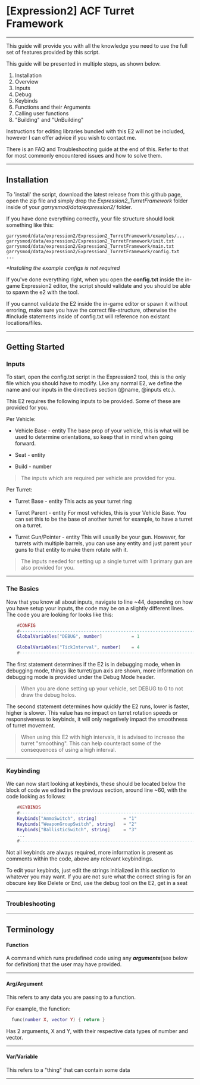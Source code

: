 # \[Expression2\] ACF Turret Framework

---

 This guide will provide you with all the knowledge you need to use the full set of features provided by this script. 

This guide will be presented in multiple steps, as shown below.

1. Installation
2. Overview
3. Inputs
4. Debug
5. Keybinds
6. Functions and their Arguments
7. Calling user functions
8. "Building" and "UnBuilding"

Instructions for editing libraries bundled with this E2 will not be included, however I can offer advice if you wish to contact me.

There is an FAQ and Troubleshooting guide at the end of this. Refer to that for most commonly encountered issues and how to solve them.

---

## Installation
To 'install' the script, download the latest release from this github page, open the zip file and simply drop the *Expression2_TurretFramework* folder inside of your *garrysmod/data/expression2/* folder. 

If you have done everything correctly, your file structure should look something like this:

```.
garrysmod/data/expression2/Expression2_TurretFramework/examples/...
garrysmod/data/expression2/Expression2_TurretFramework/init.txt
garrysmod/data/expression2/Expression2_TurretFramework/main.txt
garrysmod/data/expression2/Expression2_TurretFramework/config.txt
...
```

*\*Installing the example configs is not required*

If you've done everything right, when you open the **config.txt** inside the in-game Expression2 editor, the script should validate and you should be able to spawn the e2 with the tool. 

If you cannot validate the E2 inside the in-game editor or spawn it without erroring, make sure you have the correct file-structure, otherwise the \#include statements inside of config.txt will reference non existant locations/files.

---

## Getting Started

### Inputs

To start, open the config.txt script in the Expression2 tool, this is the only file which you should have to modify. Like any normal E2, we define the name and our inputs in the directives section (@name, @inputs etc.).

This E2 requires the following inputs to be provided. Some of these are provided for you.

Per Vehicle:

- Vehicle Base - entity
The base prop of your vehicle, this is what will be used to determine orientations, so keep that in mind when going forward.

- Seat - entity
- Build - number

> The inputs which are required per vehicle are provided for you. 

Per Turret:

- Turret Base - entity
This acts as your turret ring

- Turret Parent - entity
For most vehicles, this is your Vehicle Base. You can set this to be the base of another turret for example, to have a turret on a turret.

- Turret Gun/Pointer - entity
This will usually be your gun. However, for turrets with multiple barrels, you can use any entity and just parent your guns to that entity to make them rotate with it.

> The inputs needed for setting up a single turret with 1 primary gun are also provided for you.

---

### The Basics

Now that you know all about inputs, navigate to line ~44, depending on how you have setup your inputs, the code may be on a slightly different lines. The code you are looking for looks like this:

```Lua
    #CONFIG
    #---------------------------------------------------------------------------
    GlobalVariables["DEBUG", number]           = 1

    GlobalVariables["TickInterval", number]    = 4
    #---------------------------------------------------------------------------
```

The first statement determines if the E2 is in debugging mode, when in debugging mode, things like turret/gun axis are shown, more information on debugging mode is provided under the Debug Mode header.

>When you are done setting up your vehicle, set DEBUG to 0 to not draw the debug holos.

The second statement determines how quickly the E2 runs, lower is faster, higher is slower. This value has no impact on turret rotation speeds or responsiveness to keybinds, it will only negatively impact the smoothness of turret movement.

>When using this E2 with high intervals, it is advised to increase the turret "smoothing". This can help counteract some of the consequences of using a high interval.

---

### Keybinding

We can now start looking at keybinds, these should be located below the block of code we edited in the previous section, around line ~60, with the code looking as follows:

```Lua
	#KEYBINDS
	#---------------------------------------------------------------------------
	Keybinds["AmmoSwitch", string]          = "1"
    Keybinds["WeaponGroupSwitch", string]   = "2"
    Keybinds["BallisticSwitch", string]     = "3"
    ...
	#---------------------------------------------------------------------------

```

Not all keybinds are always required, more information is present as comments within the code, above any relevant keybindings.

To edit your keybinds, just edit the strings initialized in this section to whatever you may want. If you are not sure what the correct string is for an obscure key like Delete or End, use the debug tool on the E2, get in a seat

---

### Troubleshooting

---

## Terminology

#### Function

 A command which runs predefined code using any ***arguments***(see below for definition) that the user may have provided.
 
---

#### Arg/Argument

This refers to any data you are passing to a function. 

For example, the function:
```Lua
  func(number X, vector Y) { return }
```
Has 2 arguments, X and Y, with their respective data types of number and vector.

---

#### Var/Variable

This refers to a "thing" that can contain some data

---
 